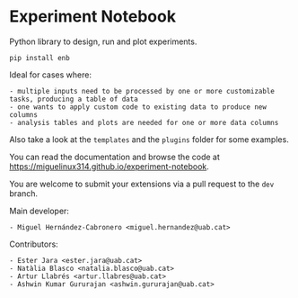 # Experiment Notebook
Python library to design, run and plot experiments.

`pip install enb`

Ideal for cases where:

	- multiple inputs need to be processed by one or more customizable tasks, producing a table of data
	- one wants to apply custom code to existing data to produce new columns
	- analysis tables and plots are needed for one or more data columns

Also take a look at the `templates` and the `plugins` folder for some examples.

You can read the documentation and browse the code at https://miguelinux314.github.io/experiment-notebook.

You are welcome to submit your extensions via a pull request to the `dev` branch.

Main developer:

	- Miguel Hernández-Cabronero <miguel.hernandez@uab.cat>

Contributors:

	- Ester Jara <ester.jara@uab.cat>
	- Natàlia Blasco <natalia.blasco@uab.cat>
	- Artur Llabrés <artur.llabres@uab.cat>
	- Ashwin Kumar Gururajan <ashwin.gururajan@uab.cat>
